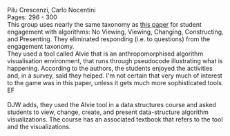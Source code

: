 Pilu Crescenzi, Carlo Nocentini<br>
Pages: 296 - 300<br>
This group uses nearly the same taxonomy as <a href='AlBarakati09.md'>this paper</a> for student engagement with algorithms: No Viewing, Viewing, Changing, Constructing, and Presenting. They eliminated responding (i.e. to questions) from the engagement taxonomy.<br>
They used a tool called Alvie that is an anthropomorphised algorithm visualisation environment, that runs through pseudocode illustrating what is happening. According to the authors, the students enjoyed the activities and, in a survey, said they helped. I'm not certain that very much of interest to the game was in this paper, unless it gets much more sophisticated tools. EF<br>
<br>
DJW adds, they used the Alvie tool in a data structures course and asked students to view, change, create, and present data-structure algorithm visualizations.  The course has an associated textbook that refers to the tool and the visualizations.